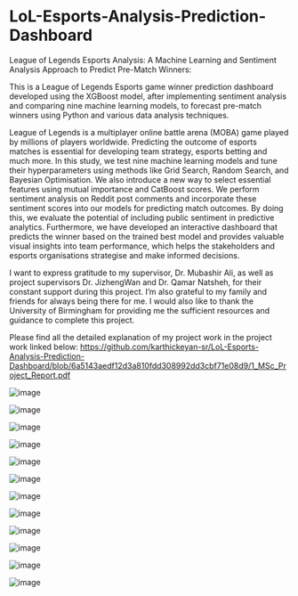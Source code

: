 # LoL-Esports-Analysis-Prediction-Dashboard

League of Legends Esports Analysis: A Machine Learning and Sentiment Analysis Approach to Predict Pre-Match Winners:

This is a League of Legends Esports game winner prediction dashboard developed using the XGBoost model, after implementing sentiment analysis and comparing nine machine learning models, to forecast pre-match winners using Python and various data analysis techniques. 

League of Legends is a multiplayer online battle arena (MOBA) game played by millions of players worldwide. Predicting the outcome of esports matches is essential for developing team strategy, esports betting and much more. In this study, we test nine machine learning models and tune their hyperparameters using methods like Grid Search, Random Search, and Bayesian Optimisation. We also introduce a new way to select essential features using mutual importance and CatBoost scores. We perform sentiment analysis on Reddit post comments and incorporate these sentiment scores into our models for predicting match outcomes. By doing this, we evaluate the potential of including public sentiment in predictive analytics. Furthermore, we have developed an interactive dashboard that predicts the winner based on the trained best model and provides valuable visual insights into team performance, which helps the stakeholders and esports organisations strategise and make informed decisions.

I want to express gratitude to my supervisor, Dr. Mubashir Ali, as well as project supervisors Dr. JizhengWan and Dr. Qamar Natsheh, for their constant support during this project. I’m also grateful to my family and friends for always being there for me. I would also like to thank the University of Birmingham for providing me the sufficient resources and guidance to complete this project.

Please find all the detailed explanation of my project work in the project work linked below:
https://github.com/karthickeyan-sr/LoL-Esports-Analysis-Prediction-Dashboard/blob/6a5143aedf12d3a810fdd308992dd3cbf71e08d9/1_MSc_Project_Report.pdf


![image](https://github.com/karthickeyan-sr/LoL-Esports-Analysis-Prediction-Dashboard/assets/138952079/414cda15-7b63-43e5-b147-d379aa927299)

![image](https://github.com/karthickeyan-sr/LoL-Esports-Analysis-Prediction-Dashboard/assets/138952079/2d6ac407-0815-4b7b-93e1-f703d8840bd3)

![image](https://github.com/karthickeyan-sr/LoL-Esports-Analysis-Prediction-Dashboard/assets/138952079/48998efa-1808-49b5-9ffe-3747a2865667)

![image](https://github.com/karthickeyan-sr/LoL-Esports-Analysis-Prediction-Dashboard/assets/138952079/bbe0fcbe-9cf6-467e-9b5e-7b8fa4c74b64)

![image](https://github.com/karthickeyan-sr/LoL-Esports-Analysis-Prediction-Dashboard/assets/138952079/99ddc940-fc22-4d67-8ef9-e59267e21e77)

![image](https://github.com/karthickeyan-sr/LoL-Esports-Analysis-Prediction-Dashboard/assets/138952079/e804149c-6302-420d-af2a-7f13d7d515fe)

![image](https://github.com/karthickeyan-sr/LoL-Esports-Analysis-Prediction-Dashboard/assets/138952079/58972388-d0df-4055-a880-a0982f44930c)

![image](https://github.com/karthickeyan-sr/LoL-Esports-Analysis-Prediction-Dashboard/assets/138952079/15f9c8dc-f1ac-4b0c-947e-832cb6636437)

![image](https://github.com/karthickeyan-sr/LoL-Esports-Analysis-Prediction-Dashboard/assets/138952079/0cda0d66-2ac0-4a40-920d-dfaabcb02a97)

![image](https://github.com/karthickeyan-sr/LoL-Esports-Analysis-Prediction-Dashboard/assets/138952079/19646a14-1736-4074-b125-39d774e5b072)

![image](https://github.com/karthickeyan-sr/LoL-Esports-Analysis-Prediction-Dashboard/assets/138952079/7d5bce9e-9371-4809-a3fc-104723f32b1c)

![image](https://github.com/karthickeyan-sr/LoL-Esports-Analysis-Prediction-Dashboard/assets/138952079/70c458da-c7d8-4f8a-94e0-2db923abb1c4)














